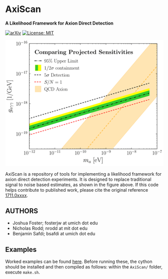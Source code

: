 # AxiScan

**A Likelihood Framework for Axion Direct Detection**

[![arXiv](https://img.shields.io/badge/arXiv-1711.0xxxx%20-green.svg)](https://arxiv.org/abs/1711.0xxxx)
[![License: MIT](https://img.shields.io/badge/License-MIT-yellow.svg)](https://opensource.org/licenses/MIT)

![Sensitivity](https://github.com/bsafdi/AxiScan/blob/master/Projected_Sensitivity.png "Projected sensitivity versus S/N=1")

AxiScan is a repository of tools for implementing a likelihood framework for axion direct detection experiments. It is designed to replace traditional signal to noise based estimates, as shown in the figure above. If this code helps contribute to published work, please cite the original reference [1711.0xxxx](https://arxiv.org/abs/1711.0xxxx). 

## AUTHORS

- Joshua Foster; fosterjw at umich dot edu
- Nicholas Rodd; nrodd at mit dot edu
- Benjamin Safdi; bsafdi at umich dot edu

## Examples

Worked examples can be found [here](https://github.com/bsafdi/AxiScan/tree/master/examples). Before running these, the cython should be installed and then compiled as follows: within the `AxiScan/` folder, execute `make.sh`.
